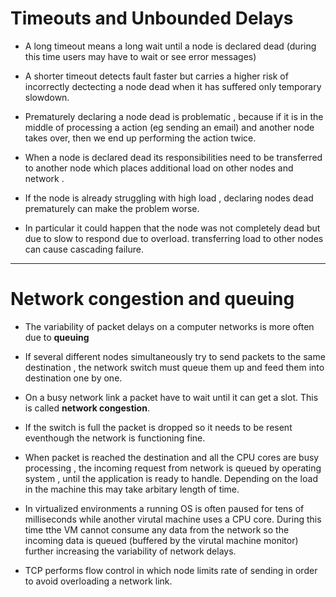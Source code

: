 # Timeouts and Unbounded Delays

- A long timeout means a long wait until a node is declared dead (during this time users may have to wait or see error messages)

- A shorter timeout detects fault faster but carries a higher risk of incorrectly dectecting a node dead
when it has suffered only temporary slowdown.

- Prematurely declaring a node dead is problematic , because if it is in the middle of processing a action
(eg sending an email) and another node takes over, then we end up performing the action twice.

- When a node is declared dead its responsibilities need to be transferred to another node which places
additional load on other nodes and network .

- If the node is already struggling with high load , declaring nodes dead prematurely can make the problem 
worse. 

- In particular it could happen that the node was not completely dead but due to slow to respond due
to overload. transferring load to other nodes can cause cascading failure.

--- 

# Network congestion and queuing

- The variability of packet delays on a computer networks is more often due to **queuing**

- If several different nodes simultaneously try to send packets to the same destination , the network switch must
queue them up and feed them into destination one by one. 

- On a busy network link a packet have to wait until it can get a slot.  This is called **network congestion**.

- If the switch is full the packet is dropped so it needs to be resent eventhough the network is functioning fine.

-  When packet is reached the destination and all the CPU cores are busy processing , the incoming
request from network is queued by operating system , until the application is ready to handle. Depending 
on the load in the machine this may take arbitary length of time.

- In virtualized environments a running OS is often paused for tens of milliseconds while another virutal machine
uses a CPU core. During this time tthe VM cannot consume any data from the network so the incoming data is
queued (buffered by the virutal machine monitor) further increasing the variability of network delays.

- TCP performs flow control in which node limits rate of sending in order to avoid overloading a network link.


